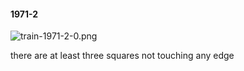 #### 1971-2
![train-1971-2-0.png](https://github.com/lil-lab/nlvr/raw/master/nlvr/train/images/39/train-1971-2-0.png "train-1971-2-0.png")

there are at least three squares not touching any edge